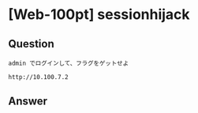 # [Web-100pt] sessionhijack

## Question	

```plane
admin でログインして、フラグをゲットせよ

http://10.100.7.2
```

## Answer

